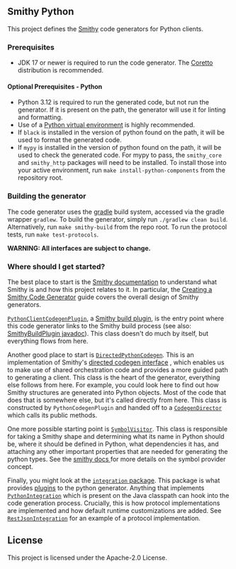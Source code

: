 ## Smithy Python

This project defines the [Smithy](https://smithy.io/) code generators for Python
clients.

### Prerequisites

* JDK 17 or newer is required to run the code generator. The
  [Coretto](https://docs.aws.amazon.com/corretto/latest/corretto-17-ug/downloads-list.html)
  distribution is recommended.

#### Optional Prerequisites - Python

* Python 3.12 is required to run the generated code, but not run the generator.
  If it is present on the path, the generator will use it for linting and
  formatting.
* Use of a
  [Python virtual environment](https://docs.python.org/3/library/venv.html) is
  highly recommended.
* If `black` is installed in the version of python found on the path, it will be
  used to format the generated code.
* If `mypy` is installed in the version of python found on the path, it will be
  used to check the generated code. For mypy to pass, the `smithy_core` and
  `smithy_http` packages will need to be installed. To install those into your
  active environment, run `make install-python-components` from the repository
  root.

### Building the generator

The code generator uses the [gradle](https://gradle.org) build system, accessed
via the gradle wrapper `gradlew`. To build the generator, simply run
`./gradlew clean build`. Alternatively, run `make smithy-build` from the repo
root. To run the protocol tests, run `make test-protocols`.

**WARNING: All interfaces are subject to change.**

### Where should I get started?

The best place to start is the [Smithy documentation](https://smithy.io/) to
understand what Smithy is and how this project relates to it. In particular, the
[Creating a Smithy Code
Generator](https://smithy.io/2.0/guides/building-codegen/index.html) guide
covers the overall design of Smithy generators.


[`PythonClientCodegenPlugin`](https://github.com/awslabs/smithy-python/blob/develop/codegen/smithy-python-codegen/src/main/java/software/amazon/smithy/python/codegen/PythonClientCodegenPlugin.java),
a
[Smithy build plugin](https://smithy.io/2.0/guides/building-codegen/creating-codegen-repo.html#creating-a-smithy-build-plugin),
is the entry point where this code generator links to the Smithy build process
(see also:
[SmithyBuildPlugin javadoc](https://smithy.io/javadoc/1.26.1/software/amazon/smithy/build/SmithyBuildPlugin.html)).
This class doesn't do much by itself, but everything flows from here.

Another good place to start is
[`DirectedPythonCodegen`](https://github.com/awslabs/smithy-python/blob/develop/codegen/smithy-python-codegen/src/main/java/software/amazon/smithy/python/codegen/DirectedPythonCodegen.java).
This is an implementation of Smithy's
[directed codegen interface](https://smithy.io/javadoc/1.26.1/software/amazon/smithy/codegen/core/directed/DirectedCodegen.html)
, which enables us to make use of shared orchestration code and provides a more
guided path to generating a client. This class is the heart of the generator,
everything else follows from here. For example, you could look here to find out
how Smithy structures are generated into Python objects. Most of the code that
does that is somewhere else, but it's called directly from here. This class is
constructed by `PythonCodegenPlugin` and handed off to a
[`CodegenDirector`](https://smithy.io/javadoc/1.26.1/software/amazon/smithy/codegen/core/directed/CodegenDirector.html)
which calls its public methods.

One more possible starting point is
[`SymbolVisitor`](https://github.com/awslabs/smithy-python/blob/develop/codegen/smithy-python-codegen/src/main/java/software/amazon/smithy/python/codegen/SymbolVisitor.java).
This class is responsible for taking a Smithy shape and determining what its
name in Python should be, where it should be defined in Python, what
dependencies it has, and attaching any other important properties that are
needed for generating the python types. See the [smithy docs
](https://smithy.io/2.0/guides/building-codegen/decoupling-codegen-with-symbols.html)
for more details on the symbol provider concept.

Finally, you might look at the
[`integration` package](https://github.com/awslabs/smithy-python/tree/develop/codegen/smithy-python-codegen/src/main/java/software/amazon/smithy/python/codegen/integration).
This package is what provides
[plugins](https://smithy.io/2.0/guides/building-codegen/making-codegen-pluggable.html)
to the python generator. Anything that implements
[`PythonIntegration`](https://github.com/awslabs/smithy-python/blob/develop/codegen/smithy-python-codegen/src/main/java/software/amazon/smithy/python/codegen/integration/PythonIntegration.java)
which is present on the Java classpath can hook into the code generation
process. Crucially, this is how protocol implementations are implemented and how
default runtime customizations are added. See
[`RestJsonIntegration`](https://github.com/awslabs/smithy-python/blob/develop/codegen/smithy-python-codegen/src/main/java/software/amazon/smithy/python/codegen/integration/RestJsonIntegration.java)
for an example of a protocol implementation.

## License

This project is licensed under the Apache-2.0 License.
